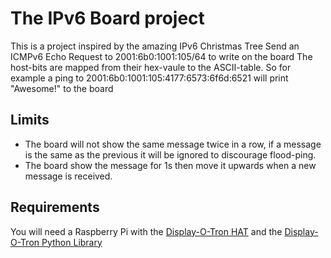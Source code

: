 # The IPv6 Board project
This is a project inspired by the amazing IPv6 Christmas Tree
Send an ICMPv6 Echo Request to 2001:6b0:1001:105/64 to write on the board
The host-bits are mapped from their hex-vaule to the ASCII-table.
So for example a ping to 2001:6b0:1001:105:4177:6573:6f6d:6521 will print "Awesome!" to the board

## Limits
* The board will not show the same message twice in a row, if a message is the same as the previous it will be ignored to discourage flood-ping.
* The board show the message for 1s then move it upwards when a new message is received.

## Requirements
You will need a Raspberry Pi with the [Display-O-Tron HAT](https://shop.pimoroni.com/products/display-o-tron-hat) and the [Display-O-Tron Python Library](https://github.com/pimoroni/displayotron)

